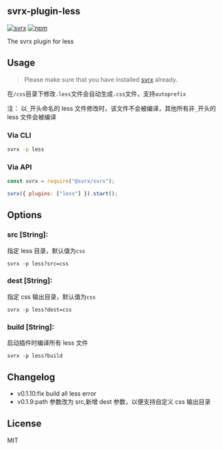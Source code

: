 ## svrx-plugin-less

[![svrx](https://img.shields.io/badge/svrx-plugin-%23ff69b4?style=flat-square)](https://svrx.io/)
[![npm](https://img.shields.io/npm/v/svrx-plugin-less.svg?style=flat-square)](https://www.npmjs.com/package/svrx-plugin-less)

The svrx plugin for less

## Usage

> Please make sure that you have installed [svrx](https://svrx.io/) already.

在`/css`目录下修改`.less`文件会自动生成`.css`文件，支持`autoprefix`

注： 以`_`开头命名的 less 文件修改时，该文件不会被编译，其他所有非`_`开头的 less 文件会被编译

### Via CLI

```bash
svrx -p less
```

### Via API

```js
const svrx = require("@svrx/svrx");

svrx({ plugins: ["less"] }).start();
```

## Options

### **src \[String]:**

指定 less 目录，默认值为`css`

`svrx -p less?src=css`

### **dest \[String]:**

指定 css 输出目录，默认值为`css`

`svrx -p less?dest=css`

### **build \[String]:**

启动插件时编译所有 less 文件

`svrx -p less?build`

## Changelog

- v0.1.10:fix build all less error
- v0.1.9:path 参数改为 src,新增 dest 参数，以便支持自定义 css 输出目录

## License

MIT
